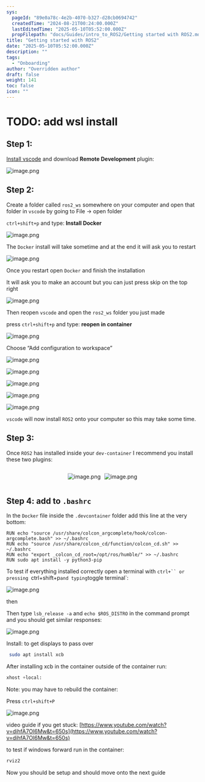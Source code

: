 ```yaml
---
sys:
  pageId: "89e0a78c-4e2b-4070-b327-d28cb0694742"
  createdTime: "2024-08-21T00:24:00.000Z"
  lastEditedTime: "2025-05-10T05:52:00.000Z"
  propFilepath: "docs/Guides/intro_to_ROS2/Getting started with ROS2.md"
title: "Getting started with ROS2"
date: "2025-05-10T05:52:00.000Z"
description: ""
tags:
  - "Onboarding"
author: "Overridden author"
draft: false
weight: 141
toc: false
icon: ""
---
```


# TODO: add wsl install

## Step 1:

[Install vscode](https://code.visualstudio.com/download) and download **Remote Development** plugin:

![image.png](https://prod-files-secure.s3.us-west-2.amazonaws.com/d518164a-d88e-44d1-a4ee-3adb3bd8bce0/efb52993-1881-4a40-b95e-6f020334f022/image.png?X-Amz-Algorithm=AWS4-HMAC-SHA256&X-Amz-Content-Sha256=UNSIGNED-PAYLOAD&X-Amz-Credential=ASIAZI2LB466SX2JZUMB%2F20250606%2Fus-west-2%2Fs3%2Faws4_request&X-Amz-Date=20250606T004154Z&X-Amz-Expires=3600&X-Amz-Security-Token=IQoJb3JpZ2luX2VjEHMaCXVzLXdlc3QtMiJHMEUCIE1LITrHweesMVOhJd0Z3MoeNQeMm23si8HH9bMd25iqAiEAluwc7omtLln0%2BkeW%2BOSEoQMpAm9znyhnVofoaJjHTyYq%2FwMITBAAGgw2Mzc0MjMxODM4MDUiDPEmBOiq%2FCW22xo4ySrcA2oH9cCphe1nm3%2F4hQbL06V6pbkkDvlwTgqFZA2xQxIathiZSdPJ7SU6zWTL2%2FM4u7gtcToX1ID2fY2TGnM43PJEUbhNhXP2yY%2BgnIQmq8eMkbDpRNkC0U%2FpwqpvS5FmczTXXNy64BjxRh%2FXuxXSshaDDoSDRoBqcqiGX%2BTTDrgNvOQ4PblG1EwK6XpfZ%2FxDfHoWnmg4%2FuOJqb%2FMACcT5kQeYU31KXxCgJhrbFUeoXvLpRZgV1IWcsNvMzSfKR%2Bhmu3ZjQGME3XhIsD9iT%2BY%2F6F0ckuy1%2BaBnKJ1wYZ%2BW4nP93p67Hul7eLlvWJn4AwW12CGholZOrrRVjzyQ%2FJ4mdoE95vaKvkb%2Ffy65XZk%2FrCUUOl9YrS63JVudaCRC7seCTG77BUJA%2Bq3ZvImBnko3qP6HsD2b9YVLgTRJzTtrYz4WP1%2Ba6rePmFvENwbcN2WxkK2rcBX53ql1qN4cClUl9Kwh4olmZ716VBAdsvMiofwgy6wjotlrndYiYzQ%2B%2FWJqTkNhWjSjRvF9v7dCF1TUlzOl9W9kruX%2FtmLs0qghcB%2BzAnRH5Uy14bc609oS650cxJnxPpuKK5NVS7Q91oPseEunr1t6Zbzg172vEReNJIRpbTReyK06qyoamBtMP%2FXh8IGOqUBcCjApWJ1xzPYfYqnu8fVwATGYB%2FaScOAXUSt6tglxvzAw8vbQ%2B8rNQxZk3NR%2F97xClYpAc3bp3dEors%2FBUZvEPb48MbPUkpMI4YnXnS1a%2BvcJv2yTWtoIRcXURrWg7vALj6mNb9U%2B1xHCPLi1wjPYB5CGwarfPPJYWNIMjBvYT3Hy66MVzCw2dleNDiC8LvS8KWGszNhKQdqOKVdeKaMeu%2BXPU%2By&X-Amz-Signature=5ce8643642c681dc734c8381f358c2d881c27ac01b40d23d37c8d9ab421f24e3&X-Amz-SignedHeaders=host&x-id=GetObject)

## Step 2:

Create a folder called `ros2_ws` somewhere on your computer and open that folder in `vscode` by going to File → open folder 

`ctrl+shift+p` and type: **Install Docker**

![image.png](https://prod-files-secure.s3.us-west-2.amazonaws.com/d518164a-d88e-44d1-a4ee-3adb3bd8bce0/2269dc0e-1cd5-47ff-bceb-c04ad9b2eab0/image.png?X-Amz-Algorithm=AWS4-HMAC-SHA256&X-Amz-Content-Sha256=UNSIGNED-PAYLOAD&X-Amz-Credential=ASIAZI2LB466SX2JZUMB%2F20250606%2Fus-west-2%2Fs3%2Faws4_request&X-Amz-Date=20250606T004154Z&X-Amz-Expires=3600&X-Amz-Security-Token=IQoJb3JpZ2luX2VjEHMaCXVzLXdlc3QtMiJHMEUCIE1LITrHweesMVOhJd0Z3MoeNQeMm23si8HH9bMd25iqAiEAluwc7omtLln0%2BkeW%2BOSEoQMpAm9znyhnVofoaJjHTyYq%2FwMITBAAGgw2Mzc0MjMxODM4MDUiDPEmBOiq%2FCW22xo4ySrcA2oH9cCphe1nm3%2F4hQbL06V6pbkkDvlwTgqFZA2xQxIathiZSdPJ7SU6zWTL2%2FM4u7gtcToX1ID2fY2TGnM43PJEUbhNhXP2yY%2BgnIQmq8eMkbDpRNkC0U%2FpwqpvS5FmczTXXNy64BjxRh%2FXuxXSshaDDoSDRoBqcqiGX%2BTTDrgNvOQ4PblG1EwK6XpfZ%2FxDfHoWnmg4%2FuOJqb%2FMACcT5kQeYU31KXxCgJhrbFUeoXvLpRZgV1IWcsNvMzSfKR%2Bhmu3ZjQGME3XhIsD9iT%2BY%2F6F0ckuy1%2BaBnKJ1wYZ%2BW4nP93p67Hul7eLlvWJn4AwW12CGholZOrrRVjzyQ%2FJ4mdoE95vaKvkb%2Ffy65XZk%2FrCUUOl9YrS63JVudaCRC7seCTG77BUJA%2Bq3ZvImBnko3qP6HsD2b9YVLgTRJzTtrYz4WP1%2Ba6rePmFvENwbcN2WxkK2rcBX53ql1qN4cClUl9Kwh4olmZ716VBAdsvMiofwgy6wjotlrndYiYzQ%2B%2FWJqTkNhWjSjRvF9v7dCF1TUlzOl9W9kruX%2FtmLs0qghcB%2BzAnRH5Uy14bc609oS650cxJnxPpuKK5NVS7Q91oPseEunr1t6Zbzg172vEReNJIRpbTReyK06qyoamBtMP%2FXh8IGOqUBcCjApWJ1xzPYfYqnu8fVwATGYB%2FaScOAXUSt6tglxvzAw8vbQ%2B8rNQxZk3NR%2F97xClYpAc3bp3dEors%2FBUZvEPb48MbPUkpMI4YnXnS1a%2BvcJv2yTWtoIRcXURrWg7vALj6mNb9U%2B1xHCPLi1wjPYB5CGwarfPPJYWNIMjBvYT3Hy66MVzCw2dleNDiC8LvS8KWGszNhKQdqOKVdeKaMeu%2BXPU%2By&X-Amz-Signature=ab25c2418a871b240e1dc8d4a35f20be41cfc3e496952128df5077b0c9a2df1d&X-Amz-SignedHeaders=host&x-id=GetObject)

The `Docker` install will take sometime and at the end it will ask you to restart

![image.png](https://prod-files-secure.s3.us-west-2.amazonaws.com/d518164a-d88e-44d1-a4ee-3adb3bd8bce0/ed233f78-be33-4b1f-b89c-9c346c0e961e/image.png?X-Amz-Algorithm=AWS4-HMAC-SHA256&X-Amz-Content-Sha256=UNSIGNED-PAYLOAD&X-Amz-Credential=ASIAZI2LB466SX2JZUMB%2F20250606%2Fus-west-2%2Fs3%2Faws4_request&X-Amz-Date=20250606T004154Z&X-Amz-Expires=3600&X-Amz-Security-Token=IQoJb3JpZ2luX2VjEHMaCXVzLXdlc3QtMiJHMEUCIE1LITrHweesMVOhJd0Z3MoeNQeMm23si8HH9bMd25iqAiEAluwc7omtLln0%2BkeW%2BOSEoQMpAm9znyhnVofoaJjHTyYq%2FwMITBAAGgw2Mzc0MjMxODM4MDUiDPEmBOiq%2FCW22xo4ySrcA2oH9cCphe1nm3%2F4hQbL06V6pbkkDvlwTgqFZA2xQxIathiZSdPJ7SU6zWTL2%2FM4u7gtcToX1ID2fY2TGnM43PJEUbhNhXP2yY%2BgnIQmq8eMkbDpRNkC0U%2FpwqpvS5FmczTXXNy64BjxRh%2FXuxXSshaDDoSDRoBqcqiGX%2BTTDrgNvOQ4PblG1EwK6XpfZ%2FxDfHoWnmg4%2FuOJqb%2FMACcT5kQeYU31KXxCgJhrbFUeoXvLpRZgV1IWcsNvMzSfKR%2Bhmu3ZjQGME3XhIsD9iT%2BY%2F6F0ckuy1%2BaBnKJ1wYZ%2BW4nP93p67Hul7eLlvWJn4AwW12CGholZOrrRVjzyQ%2FJ4mdoE95vaKvkb%2Ffy65XZk%2FrCUUOl9YrS63JVudaCRC7seCTG77BUJA%2Bq3ZvImBnko3qP6HsD2b9YVLgTRJzTtrYz4WP1%2Ba6rePmFvENwbcN2WxkK2rcBX53ql1qN4cClUl9Kwh4olmZ716VBAdsvMiofwgy6wjotlrndYiYzQ%2B%2FWJqTkNhWjSjRvF9v7dCF1TUlzOl9W9kruX%2FtmLs0qghcB%2BzAnRH5Uy14bc609oS650cxJnxPpuKK5NVS7Q91oPseEunr1t6Zbzg172vEReNJIRpbTReyK06qyoamBtMP%2FXh8IGOqUBcCjApWJ1xzPYfYqnu8fVwATGYB%2FaScOAXUSt6tglxvzAw8vbQ%2B8rNQxZk3NR%2F97xClYpAc3bp3dEors%2FBUZvEPb48MbPUkpMI4YnXnS1a%2BvcJv2yTWtoIRcXURrWg7vALj6mNb9U%2B1xHCPLi1wjPYB5CGwarfPPJYWNIMjBvYT3Hy66MVzCw2dleNDiC8LvS8KWGszNhKQdqOKVdeKaMeu%2BXPU%2By&X-Amz-Signature=c9706264460a0ecc1e4b6fd1e58b8e9fc5f84e93ddf53e872d343b516281b28e&X-Amz-SignedHeaders=host&x-id=GetObject)

Once you restart open `Docker` and finish the installation

It will ask you to make an account but you can just press skip on the top right

![image.png](https://prod-files-secure.s3.us-west-2.amazonaws.com/d518164a-d88e-44d1-a4ee-3adb3bd8bce0/21010ad9-1659-4fd9-9f59-9932a09b2a3d/image.png?X-Amz-Algorithm=AWS4-HMAC-SHA256&X-Amz-Content-Sha256=UNSIGNED-PAYLOAD&X-Amz-Credential=ASIAZI2LB466SX2JZUMB%2F20250606%2Fus-west-2%2Fs3%2Faws4_request&X-Amz-Date=20250606T004154Z&X-Amz-Expires=3600&X-Amz-Security-Token=IQoJb3JpZ2luX2VjEHMaCXVzLXdlc3QtMiJHMEUCIE1LITrHweesMVOhJd0Z3MoeNQeMm23si8HH9bMd25iqAiEAluwc7omtLln0%2BkeW%2BOSEoQMpAm9znyhnVofoaJjHTyYq%2FwMITBAAGgw2Mzc0MjMxODM4MDUiDPEmBOiq%2FCW22xo4ySrcA2oH9cCphe1nm3%2F4hQbL06V6pbkkDvlwTgqFZA2xQxIathiZSdPJ7SU6zWTL2%2FM4u7gtcToX1ID2fY2TGnM43PJEUbhNhXP2yY%2BgnIQmq8eMkbDpRNkC0U%2FpwqpvS5FmczTXXNy64BjxRh%2FXuxXSshaDDoSDRoBqcqiGX%2BTTDrgNvOQ4PblG1EwK6XpfZ%2FxDfHoWnmg4%2FuOJqb%2FMACcT5kQeYU31KXxCgJhrbFUeoXvLpRZgV1IWcsNvMzSfKR%2Bhmu3ZjQGME3XhIsD9iT%2BY%2F6F0ckuy1%2BaBnKJ1wYZ%2BW4nP93p67Hul7eLlvWJn4AwW12CGholZOrrRVjzyQ%2FJ4mdoE95vaKvkb%2Ffy65XZk%2FrCUUOl9YrS63JVudaCRC7seCTG77BUJA%2Bq3ZvImBnko3qP6HsD2b9YVLgTRJzTtrYz4WP1%2Ba6rePmFvENwbcN2WxkK2rcBX53ql1qN4cClUl9Kwh4olmZ716VBAdsvMiofwgy6wjotlrndYiYzQ%2B%2FWJqTkNhWjSjRvF9v7dCF1TUlzOl9W9kruX%2FtmLs0qghcB%2BzAnRH5Uy14bc609oS650cxJnxPpuKK5NVS7Q91oPseEunr1t6Zbzg172vEReNJIRpbTReyK06qyoamBtMP%2FXh8IGOqUBcCjApWJ1xzPYfYqnu8fVwATGYB%2FaScOAXUSt6tglxvzAw8vbQ%2B8rNQxZk3NR%2F97xClYpAc3bp3dEors%2FBUZvEPb48MbPUkpMI4YnXnS1a%2BvcJv2yTWtoIRcXURrWg7vALj6mNb9U%2B1xHCPLi1wjPYB5CGwarfPPJYWNIMjBvYT3Hy66MVzCw2dleNDiC8LvS8KWGszNhKQdqOKVdeKaMeu%2BXPU%2By&X-Amz-Signature=c74bc62393e89a5537b262f4d8a92eecf2ece8187a49926e56831126aeeb68cf&X-Amz-SignedHeaders=host&x-id=GetObject)

Then reopen `vscode` and open the `ros2_ws` folder you just made

press `ctrl+shift+p` and type: **reopen in container**

![image.png](https://prod-files-secure.s3.us-west-2.amazonaws.com/d518164a-d88e-44d1-a4ee-3adb3bd8bce0/4e93b8c2-41ad-488c-8095-c74205196118/image.png?X-Amz-Algorithm=AWS4-HMAC-SHA256&X-Amz-Content-Sha256=UNSIGNED-PAYLOAD&X-Amz-Credential=ASIAZI2LB466SX2JZUMB%2F20250606%2Fus-west-2%2Fs3%2Faws4_request&X-Amz-Date=20250606T004154Z&X-Amz-Expires=3600&X-Amz-Security-Token=IQoJb3JpZ2luX2VjEHMaCXVzLXdlc3QtMiJHMEUCIE1LITrHweesMVOhJd0Z3MoeNQeMm23si8HH9bMd25iqAiEAluwc7omtLln0%2BkeW%2BOSEoQMpAm9znyhnVofoaJjHTyYq%2FwMITBAAGgw2Mzc0MjMxODM4MDUiDPEmBOiq%2FCW22xo4ySrcA2oH9cCphe1nm3%2F4hQbL06V6pbkkDvlwTgqFZA2xQxIathiZSdPJ7SU6zWTL2%2FM4u7gtcToX1ID2fY2TGnM43PJEUbhNhXP2yY%2BgnIQmq8eMkbDpRNkC0U%2FpwqpvS5FmczTXXNy64BjxRh%2FXuxXSshaDDoSDRoBqcqiGX%2BTTDrgNvOQ4PblG1EwK6XpfZ%2FxDfHoWnmg4%2FuOJqb%2FMACcT5kQeYU31KXxCgJhrbFUeoXvLpRZgV1IWcsNvMzSfKR%2Bhmu3ZjQGME3XhIsD9iT%2BY%2F6F0ckuy1%2BaBnKJ1wYZ%2BW4nP93p67Hul7eLlvWJn4AwW12CGholZOrrRVjzyQ%2FJ4mdoE95vaKvkb%2Ffy65XZk%2FrCUUOl9YrS63JVudaCRC7seCTG77BUJA%2Bq3ZvImBnko3qP6HsD2b9YVLgTRJzTtrYz4WP1%2Ba6rePmFvENwbcN2WxkK2rcBX53ql1qN4cClUl9Kwh4olmZ716VBAdsvMiofwgy6wjotlrndYiYzQ%2B%2FWJqTkNhWjSjRvF9v7dCF1TUlzOl9W9kruX%2FtmLs0qghcB%2BzAnRH5Uy14bc609oS650cxJnxPpuKK5NVS7Q91oPseEunr1t6Zbzg172vEReNJIRpbTReyK06qyoamBtMP%2FXh8IGOqUBcCjApWJ1xzPYfYqnu8fVwATGYB%2FaScOAXUSt6tglxvzAw8vbQ%2B8rNQxZk3NR%2F97xClYpAc3bp3dEors%2FBUZvEPb48MbPUkpMI4YnXnS1a%2BvcJv2yTWtoIRcXURrWg7vALj6mNb9U%2B1xHCPLi1wjPYB5CGwarfPPJYWNIMjBvYT3Hy66MVzCw2dleNDiC8LvS8KWGszNhKQdqOKVdeKaMeu%2BXPU%2By&X-Amz-Signature=81f91096284d36f3ea5faf44a80acdb9d7610d65d6bb9b0f3f7a12827dc9f010&X-Amz-SignedHeaders=host&x-id=GetObject)

Choose “Add configuration to workspace”

![image.png](https://prod-files-secure.s3.us-west-2.amazonaws.com/d518164a-d88e-44d1-a4ee-3adb3bd8bce0/9560b282-5060-4989-ba37-97e7b2c22476/image.png?X-Amz-Algorithm=AWS4-HMAC-SHA256&X-Amz-Content-Sha256=UNSIGNED-PAYLOAD&X-Amz-Credential=ASIAZI2LB466SX2JZUMB%2F20250606%2Fus-west-2%2Fs3%2Faws4_request&X-Amz-Date=20250606T004154Z&X-Amz-Expires=3600&X-Amz-Security-Token=IQoJb3JpZ2luX2VjEHMaCXVzLXdlc3QtMiJHMEUCIE1LITrHweesMVOhJd0Z3MoeNQeMm23si8HH9bMd25iqAiEAluwc7omtLln0%2BkeW%2BOSEoQMpAm9znyhnVofoaJjHTyYq%2FwMITBAAGgw2Mzc0MjMxODM4MDUiDPEmBOiq%2FCW22xo4ySrcA2oH9cCphe1nm3%2F4hQbL06V6pbkkDvlwTgqFZA2xQxIathiZSdPJ7SU6zWTL2%2FM4u7gtcToX1ID2fY2TGnM43PJEUbhNhXP2yY%2BgnIQmq8eMkbDpRNkC0U%2FpwqpvS5FmczTXXNy64BjxRh%2FXuxXSshaDDoSDRoBqcqiGX%2BTTDrgNvOQ4PblG1EwK6XpfZ%2FxDfHoWnmg4%2FuOJqb%2FMACcT5kQeYU31KXxCgJhrbFUeoXvLpRZgV1IWcsNvMzSfKR%2Bhmu3ZjQGME3XhIsD9iT%2BY%2F6F0ckuy1%2BaBnKJ1wYZ%2BW4nP93p67Hul7eLlvWJn4AwW12CGholZOrrRVjzyQ%2FJ4mdoE95vaKvkb%2Ffy65XZk%2FrCUUOl9YrS63JVudaCRC7seCTG77BUJA%2Bq3ZvImBnko3qP6HsD2b9YVLgTRJzTtrYz4WP1%2Ba6rePmFvENwbcN2WxkK2rcBX53ql1qN4cClUl9Kwh4olmZ716VBAdsvMiofwgy6wjotlrndYiYzQ%2B%2FWJqTkNhWjSjRvF9v7dCF1TUlzOl9W9kruX%2FtmLs0qghcB%2BzAnRH5Uy14bc609oS650cxJnxPpuKK5NVS7Q91oPseEunr1t6Zbzg172vEReNJIRpbTReyK06qyoamBtMP%2FXh8IGOqUBcCjApWJ1xzPYfYqnu8fVwATGYB%2FaScOAXUSt6tglxvzAw8vbQ%2B8rNQxZk3NR%2F97xClYpAc3bp3dEors%2FBUZvEPb48MbPUkpMI4YnXnS1a%2BvcJv2yTWtoIRcXURrWg7vALj6mNb9U%2B1xHCPLi1wjPYB5CGwarfPPJYWNIMjBvYT3Hy66MVzCw2dleNDiC8LvS8KWGszNhKQdqOKVdeKaMeu%2BXPU%2By&X-Amz-Signature=019c0533b7841b053fe2f5d535fdc57381c5f0038666cbd0b7fcc8ac8f0aa07f&X-Amz-SignedHeaders=host&x-id=GetObject)

![image.png](https://prod-files-secure.s3.us-west-2.amazonaws.com/d518164a-d88e-44d1-a4ee-3adb3bd8bce0/2ee63f81-886b-48e8-a553-dc6e5eac99e4/image.png?X-Amz-Algorithm=AWS4-HMAC-SHA256&X-Amz-Content-Sha256=UNSIGNED-PAYLOAD&X-Amz-Credential=ASIAZI2LB466SX2JZUMB%2F20250606%2Fus-west-2%2Fs3%2Faws4_request&X-Amz-Date=20250606T004154Z&X-Amz-Expires=3600&X-Amz-Security-Token=IQoJb3JpZ2luX2VjEHMaCXVzLXdlc3QtMiJHMEUCIE1LITrHweesMVOhJd0Z3MoeNQeMm23si8HH9bMd25iqAiEAluwc7omtLln0%2BkeW%2BOSEoQMpAm9znyhnVofoaJjHTyYq%2FwMITBAAGgw2Mzc0MjMxODM4MDUiDPEmBOiq%2FCW22xo4ySrcA2oH9cCphe1nm3%2F4hQbL06V6pbkkDvlwTgqFZA2xQxIathiZSdPJ7SU6zWTL2%2FM4u7gtcToX1ID2fY2TGnM43PJEUbhNhXP2yY%2BgnIQmq8eMkbDpRNkC0U%2FpwqpvS5FmczTXXNy64BjxRh%2FXuxXSshaDDoSDRoBqcqiGX%2BTTDrgNvOQ4PblG1EwK6XpfZ%2FxDfHoWnmg4%2FuOJqb%2FMACcT5kQeYU31KXxCgJhrbFUeoXvLpRZgV1IWcsNvMzSfKR%2Bhmu3ZjQGME3XhIsD9iT%2BY%2F6F0ckuy1%2BaBnKJ1wYZ%2BW4nP93p67Hul7eLlvWJn4AwW12CGholZOrrRVjzyQ%2FJ4mdoE95vaKvkb%2Ffy65XZk%2FrCUUOl9YrS63JVudaCRC7seCTG77BUJA%2Bq3ZvImBnko3qP6HsD2b9YVLgTRJzTtrYz4WP1%2Ba6rePmFvENwbcN2WxkK2rcBX53ql1qN4cClUl9Kwh4olmZ716VBAdsvMiofwgy6wjotlrndYiYzQ%2B%2FWJqTkNhWjSjRvF9v7dCF1TUlzOl9W9kruX%2FtmLs0qghcB%2BzAnRH5Uy14bc609oS650cxJnxPpuKK5NVS7Q91oPseEunr1t6Zbzg172vEReNJIRpbTReyK06qyoamBtMP%2FXh8IGOqUBcCjApWJ1xzPYfYqnu8fVwATGYB%2FaScOAXUSt6tglxvzAw8vbQ%2B8rNQxZk3NR%2F97xClYpAc3bp3dEors%2FBUZvEPb48MbPUkpMI4YnXnS1a%2BvcJv2yTWtoIRcXURrWg7vALj6mNb9U%2B1xHCPLi1wjPYB5CGwarfPPJYWNIMjBvYT3Hy66MVzCw2dleNDiC8LvS8KWGszNhKQdqOKVdeKaMeu%2BXPU%2By&X-Amz-Signature=73020d02693036805032a28253f3525d480852bd698f3d08e9a6d56246c22573&X-Amz-SignedHeaders=host&x-id=GetObject)

![image.png](https://prod-files-secure.s3.us-west-2.amazonaws.com/d518164a-d88e-44d1-a4ee-3adb3bd8bce0/ae1580b2-b048-407e-aed9-b584224a7a04/image.png?X-Amz-Algorithm=AWS4-HMAC-SHA256&X-Amz-Content-Sha256=UNSIGNED-PAYLOAD&X-Amz-Credential=ASIAZI2LB466SX2JZUMB%2F20250606%2Fus-west-2%2Fs3%2Faws4_request&X-Amz-Date=20250606T004154Z&X-Amz-Expires=3600&X-Amz-Security-Token=IQoJb3JpZ2luX2VjEHMaCXVzLXdlc3QtMiJHMEUCIE1LITrHweesMVOhJd0Z3MoeNQeMm23si8HH9bMd25iqAiEAluwc7omtLln0%2BkeW%2BOSEoQMpAm9znyhnVofoaJjHTyYq%2FwMITBAAGgw2Mzc0MjMxODM4MDUiDPEmBOiq%2FCW22xo4ySrcA2oH9cCphe1nm3%2F4hQbL06V6pbkkDvlwTgqFZA2xQxIathiZSdPJ7SU6zWTL2%2FM4u7gtcToX1ID2fY2TGnM43PJEUbhNhXP2yY%2BgnIQmq8eMkbDpRNkC0U%2FpwqpvS5FmczTXXNy64BjxRh%2FXuxXSshaDDoSDRoBqcqiGX%2BTTDrgNvOQ4PblG1EwK6XpfZ%2FxDfHoWnmg4%2FuOJqb%2FMACcT5kQeYU31KXxCgJhrbFUeoXvLpRZgV1IWcsNvMzSfKR%2Bhmu3ZjQGME3XhIsD9iT%2BY%2F6F0ckuy1%2BaBnKJ1wYZ%2BW4nP93p67Hul7eLlvWJn4AwW12CGholZOrrRVjzyQ%2FJ4mdoE95vaKvkb%2Ffy65XZk%2FrCUUOl9YrS63JVudaCRC7seCTG77BUJA%2Bq3ZvImBnko3qP6HsD2b9YVLgTRJzTtrYz4WP1%2Ba6rePmFvENwbcN2WxkK2rcBX53ql1qN4cClUl9Kwh4olmZ716VBAdsvMiofwgy6wjotlrndYiYzQ%2B%2FWJqTkNhWjSjRvF9v7dCF1TUlzOl9W9kruX%2FtmLs0qghcB%2BzAnRH5Uy14bc609oS650cxJnxPpuKK5NVS7Q91oPseEunr1t6Zbzg172vEReNJIRpbTReyK06qyoamBtMP%2FXh8IGOqUBcCjApWJ1xzPYfYqnu8fVwATGYB%2FaScOAXUSt6tglxvzAw8vbQ%2B8rNQxZk3NR%2F97xClYpAc3bp3dEors%2FBUZvEPb48MbPUkpMI4YnXnS1a%2BvcJv2yTWtoIRcXURrWg7vALj6mNb9U%2B1xHCPLi1wjPYB5CGwarfPPJYWNIMjBvYT3Hy66MVzCw2dleNDiC8LvS8KWGszNhKQdqOKVdeKaMeu%2BXPU%2By&X-Amz-Signature=766aa9d3c653c4ffeb47e647d85c211674551233570190d71285a19877db2845&X-Amz-SignedHeaders=host&x-id=GetObject)

![image.png](https://prod-files-secure.s3.us-west-2.amazonaws.com/d518164a-d88e-44d1-a4ee-3adb3bd8bce0/53255b28-f75e-430f-b9e3-c0ac8577e42b/image.png?X-Amz-Algorithm=AWS4-HMAC-SHA256&X-Amz-Content-Sha256=UNSIGNED-PAYLOAD&X-Amz-Credential=ASIAZI2LB466SX2JZUMB%2F20250606%2Fus-west-2%2Fs3%2Faws4_request&X-Amz-Date=20250606T004154Z&X-Amz-Expires=3600&X-Amz-Security-Token=IQoJb3JpZ2luX2VjEHMaCXVzLXdlc3QtMiJHMEUCIE1LITrHweesMVOhJd0Z3MoeNQeMm23si8HH9bMd25iqAiEAluwc7omtLln0%2BkeW%2BOSEoQMpAm9znyhnVofoaJjHTyYq%2FwMITBAAGgw2Mzc0MjMxODM4MDUiDPEmBOiq%2FCW22xo4ySrcA2oH9cCphe1nm3%2F4hQbL06V6pbkkDvlwTgqFZA2xQxIathiZSdPJ7SU6zWTL2%2FM4u7gtcToX1ID2fY2TGnM43PJEUbhNhXP2yY%2BgnIQmq8eMkbDpRNkC0U%2FpwqpvS5FmczTXXNy64BjxRh%2FXuxXSshaDDoSDRoBqcqiGX%2BTTDrgNvOQ4PblG1EwK6XpfZ%2FxDfHoWnmg4%2FuOJqb%2FMACcT5kQeYU31KXxCgJhrbFUeoXvLpRZgV1IWcsNvMzSfKR%2Bhmu3ZjQGME3XhIsD9iT%2BY%2F6F0ckuy1%2BaBnKJ1wYZ%2BW4nP93p67Hul7eLlvWJn4AwW12CGholZOrrRVjzyQ%2FJ4mdoE95vaKvkb%2Ffy65XZk%2FrCUUOl9YrS63JVudaCRC7seCTG77BUJA%2Bq3ZvImBnko3qP6HsD2b9YVLgTRJzTtrYz4WP1%2Ba6rePmFvENwbcN2WxkK2rcBX53ql1qN4cClUl9Kwh4olmZ716VBAdsvMiofwgy6wjotlrndYiYzQ%2B%2FWJqTkNhWjSjRvF9v7dCF1TUlzOl9W9kruX%2FtmLs0qghcB%2BzAnRH5Uy14bc609oS650cxJnxPpuKK5NVS7Q91oPseEunr1t6Zbzg172vEReNJIRpbTReyK06qyoamBtMP%2FXh8IGOqUBcCjApWJ1xzPYfYqnu8fVwATGYB%2FaScOAXUSt6tglxvzAw8vbQ%2B8rNQxZk3NR%2F97xClYpAc3bp3dEors%2FBUZvEPb48MbPUkpMI4YnXnS1a%2BvcJv2yTWtoIRcXURrWg7vALj6mNb9U%2B1xHCPLi1wjPYB5CGwarfPPJYWNIMjBvYT3Hy66MVzCw2dleNDiC8LvS8KWGszNhKQdqOKVdeKaMeu%2BXPU%2By&X-Amz-Signature=7fcd29175ed07f22b6ad2707bad7e0f0dd7f72eccaf8873c0c46a95fa715c87c&X-Amz-SignedHeaders=host&x-id=GetObject)

![image.png](https://prod-files-secure.s3.us-west-2.amazonaws.com/d518164a-d88e-44d1-a4ee-3adb3bd8bce0/7c562767-5af9-4ffb-97d1-327bcdf4ee00/image.png?X-Amz-Algorithm=AWS4-HMAC-SHA256&X-Amz-Content-Sha256=UNSIGNED-PAYLOAD&X-Amz-Credential=ASIAZI2LB466SX2JZUMB%2F20250606%2Fus-west-2%2Fs3%2Faws4_request&X-Amz-Date=20250606T004154Z&X-Amz-Expires=3600&X-Amz-Security-Token=IQoJb3JpZ2luX2VjEHMaCXVzLXdlc3QtMiJHMEUCIE1LITrHweesMVOhJd0Z3MoeNQeMm23si8HH9bMd25iqAiEAluwc7omtLln0%2BkeW%2BOSEoQMpAm9znyhnVofoaJjHTyYq%2FwMITBAAGgw2Mzc0MjMxODM4MDUiDPEmBOiq%2FCW22xo4ySrcA2oH9cCphe1nm3%2F4hQbL06V6pbkkDvlwTgqFZA2xQxIathiZSdPJ7SU6zWTL2%2FM4u7gtcToX1ID2fY2TGnM43PJEUbhNhXP2yY%2BgnIQmq8eMkbDpRNkC0U%2FpwqpvS5FmczTXXNy64BjxRh%2FXuxXSshaDDoSDRoBqcqiGX%2BTTDrgNvOQ4PblG1EwK6XpfZ%2FxDfHoWnmg4%2FuOJqb%2FMACcT5kQeYU31KXxCgJhrbFUeoXvLpRZgV1IWcsNvMzSfKR%2Bhmu3ZjQGME3XhIsD9iT%2BY%2F6F0ckuy1%2BaBnKJ1wYZ%2BW4nP93p67Hul7eLlvWJn4AwW12CGholZOrrRVjzyQ%2FJ4mdoE95vaKvkb%2Ffy65XZk%2FrCUUOl9YrS63JVudaCRC7seCTG77BUJA%2Bq3ZvImBnko3qP6HsD2b9YVLgTRJzTtrYz4WP1%2Ba6rePmFvENwbcN2WxkK2rcBX53ql1qN4cClUl9Kwh4olmZ716VBAdsvMiofwgy6wjotlrndYiYzQ%2B%2FWJqTkNhWjSjRvF9v7dCF1TUlzOl9W9kruX%2FtmLs0qghcB%2BzAnRH5Uy14bc609oS650cxJnxPpuKK5NVS7Q91oPseEunr1t6Zbzg172vEReNJIRpbTReyK06qyoamBtMP%2FXh8IGOqUBcCjApWJ1xzPYfYqnu8fVwATGYB%2FaScOAXUSt6tglxvzAw8vbQ%2B8rNQxZk3NR%2F97xClYpAc3bp3dEors%2FBUZvEPb48MbPUkpMI4YnXnS1a%2BvcJv2yTWtoIRcXURrWg7vALj6mNb9U%2B1xHCPLi1wjPYB5CGwarfPPJYWNIMjBvYT3Hy66MVzCw2dleNDiC8LvS8KWGszNhKQdqOKVdeKaMeu%2BXPU%2By&X-Amz-Signature=a564cf69089e4d18cb608b80f8daa6f9dcf29337cec5a412744d97f22e65e925&X-Amz-SignedHeaders=host&x-id=GetObject)

`vscode` will now install `ROS2` onto your computer so this may take some time.

## Step 3:

Once `ROS2` has installed inside your `dev-container` I recommend you install these two plugins:

<div style="display: flex;flex-direction: row; column-gap:10px; max-width: 630px;justify-content: center;">
<div>

![image.png](https://prod-files-secure.s3.us-west-2.amazonaws.com/d518164a-d88e-44d1-a4ee-3adb3bd8bce0/3fc3d550-5a54-4ba1-ba6b-faa01cdb7369/image.png?X-Amz-Algorithm=AWS4-HMAC-SHA256&X-Amz-Content-Sha256=UNSIGNED-PAYLOAD&X-Amz-Credential=ASIAZI2LB4665VOZNYH3%2F20250606%2Fus-west-2%2Fs3%2Faws4_request&X-Amz-Date=20250606T004155Z&X-Amz-Expires=3600&X-Amz-Security-Token=IQoJb3JpZ2luX2VjEHMaCXVzLXdlc3QtMiJHMEUCIAe2nkckuHxMbtyMM%2F1ZE9CwWyYd1WJuEn8xeN7s7OaPAiEAiGxXOFRTiapcSdGL5TVWw%2BGP6D7JqOwkJV8IOUIoqJIq%2FwMITBAAGgw2Mzc0MjMxODM4MDUiDBymEv7yP5q1U%2Fio%2ByrcAw6v%2B9z1gCQaMdJGSC7B01ZGCNemlk9zDClpCK9DdcIupaxatdp5UgJGLhQ9uRafM86zd1vR2ahk0gEa5QOuVKRln5acBeQoZW66QKVxf2h3UjNQW72yhUkEWKltCyE29sZrOtUDFrHPL03saw3%2FP4cevj5bs1y%2FWPSpvnOYaMRwygOdXpOwfKRRf%2BAaiK%2FFiAh8Egrt1rpdRyf4dxHv4z4vevptADk%2FUp2mLBNuhtzFBE9aPa6Bn5DNX%2BK0ZyXTkyhQ25YoX7JxbezJqZEQPQoesO1K2FdSrogbZoGvWpuTz8qk4yBFIRfo1bOeRA6iyz2inx9k%2FvXZj3vw5GGO%2FUbdT5Sg0vOJdk91oXOOYawnMk5puGtlciTt02FD%2BLYTW1AiMM5UZE1MqWx0n3YFdqvznvCXPqdX8JUqAHnGBtG%2B1MDmV%2FZdHvby7bh6TbHTN1tkQJjRmqbU5HMvSvQuxMaB0YCyvcNj0%2F8HBYD9ygbM8buOoTXviGcdpxO%2B8%2FEThkzpEbyR6GLmLkH44D6fa9rMJyZRySnlC5Os7ROY55Qx9XY9wGCZUYaNUBptMrLbU3joQPijdfey3S65HsilSCV%2FYa5SDC30Ol7%2BZdxNf8aysDkd1ygvmjCTaLiqMOXYh8IGOqUBveZUgej4X8tRt79m0raPb%2F0uBdTRja2eS7dkwEu8wyXnpt5T%2Frxb9rXcG7bOCw69JNIBqJCxAH36F%2BRWyv8%2BCqQOWWfEfUDwMYWCIuDLCzACk4o81E%2F5U1xU1Jme6NV%2FE79AFAbW6asZonCTVwixTUXESuEnoKNi2mv67CMpa%2BOc%2Bfk4sS5CaChy9rFpdE6o%2FBg2w5wSUhIrDC4DzelPIQtwoSMe&X-Amz-Signature=73547244eb575a10077a168acd8f92e72f535399e9e6fce1c17ee1b5a6034a03&X-Amz-SignedHeaders=host&x-id=GetObject)

</div>
<div>

![image.png](https://prod-files-secure.s3.us-west-2.amazonaws.com/d518164a-d88e-44d1-a4ee-3adb3bd8bce0/d994cc66-13c2-4093-a5a3-f84cf4601a82/image.png?X-Amz-Algorithm=AWS4-HMAC-SHA256&X-Amz-Content-Sha256=UNSIGNED-PAYLOAD&X-Amz-Credential=ASIAZI2LB466T6YAXZ5P%2F20250606%2Fus-west-2%2Fs3%2Faws4_request&X-Amz-Date=20250606T004156Z&X-Amz-Expires=3600&X-Amz-Security-Token=IQoJb3JpZ2luX2VjEHgaCXVzLXdlc3QtMiJHMEUCIAfLQd9ZUeigAqt1zcI1PECBiVu%2BIRxBkwVS%2Fnothw%2F8AiEAvssUa65YqhNgcXwjoBPTtKEPxuxX6Ypz6VMec%2FMQrDUq%2FwMIUBAAGgw2Mzc0MjMxODM4MDUiDPq2DxdF6qfF%2BjKmkircA7rXynpeyYm4X0J8z%2BuR8vjAv%2Bea2Vj2WD%2FZ%2BdU8xMD5xoZQGPdD9yK3KN%2FlkeqGI4%2BBp9ma3EoidnXK5jhTCIr3vw8AK4vWy2kfe0EoXh4XC4f8fNCcW0gBGvXWPDJx6ciENTghsAhOd5jyBXf4sbU3lzYnn32AJRsAZVMQNRk0JHQM5hpEmdBZaKZ1o%2BbvM%2BrKBQtRJgYj4Jg8tpvSSCyHQuyB3oc2ADWYWVBpb2zt2wAxp3IZYJTqBRyEjlDujT9ImPImHiB5xRQv%2B7UQiBZig3vgE7TYNPrigRzl5hEbkYjmp%2FsrpguapJBvqdeqZV7B1YEpiFGN%2BuSF0PcW6pZfJiaRPd6ZZH0u2xpubUxYJmGlLYqXM8saTu9RlmCQ%2BhGj7vdb5grY4m%2FjAHgDfjK%2F9nGcMtn1SD0aLd6Cyi7rulJWEGJZfXLFUZehFEoZKh2LEPTIfadMa4a1vz8fiCxCjBYmbC0fj8oZhhnoXkyVNAwSocZgjKcn3tadQaGORNepAnHGbRoVWfEZgywEYfhVtXaUCDbMiIT53uG9aWW%2FXw5hSSoXopY0o9bLDuJF7%2BuvascDUc03OJ3ctfbWmyhkW3tfS%2B5g3zzkKLEdQr8H91GNbwMUYZ%2FsGsQ%2BMOLViMIGOqUBFnjxCgHfGqXeApIzsCYUQH1d0%2BZpuShG9XiMNTXhciG8H7EmGEbOKITUtr5IQrhaqeUchwOaPvCA63iHmsOwIZEM4czmQc%2BbsKokPDEuqhTcgEDwQZjK4gVoyWAL3i4a5L48rYkXgsFbU2CgkPBclkqcZjnJxO9Y2eB07EcXGAse5B%2Bu0hXkJ3XLEZIemFzxZgfpFxvkXXBBoHbA28Ppm5maGTsL&X-Amz-Signature=150a5560fdeb7bc9b3b15b2cfc48fe4a4fc9455bcdeab3a97770edab70917924&X-Amz-SignedHeaders=host&x-id=GetObject)

</div>
</div>

## Step 4: add to `.bashrc`

In the `Docker` file inside the `.devcontainer` folder add this line at the very bottom: 

```docker
RUN echo "source /usr/share/colcon_argcomplete/hook/colcon-argcomplete.bash" >> ~/.bashrc
RUN echo "source /usr/share/colcon_cd/function/colcon_cd.sh" >> ~/.bashrc
RUN echo "export _colcon_cd_root=/opt/ros/humble/" >> ~/.bashrc
RUN sudo apt install -y python3-pip 
```

To test if everything installed correctly open a terminal with `ctrl+`` or pressing `ctrl+shift+p` and typing `toggle terminal`:

![image.png](https://prod-files-secure.s3.us-west-2.amazonaws.com/d518164a-d88e-44d1-a4ee-3adb3bd8bce0/6a4943d8-b04e-4c02-9a58-775f3384d1a5/image.png?X-Amz-Algorithm=AWS4-HMAC-SHA256&X-Amz-Content-Sha256=UNSIGNED-PAYLOAD&X-Amz-Credential=ASIAZI2LB466SX2JZUMB%2F20250606%2Fus-west-2%2Fs3%2Faws4_request&X-Amz-Date=20250606T004154Z&X-Amz-Expires=3600&X-Amz-Security-Token=IQoJb3JpZ2luX2VjEHMaCXVzLXdlc3QtMiJHMEUCIE1LITrHweesMVOhJd0Z3MoeNQeMm23si8HH9bMd25iqAiEAluwc7omtLln0%2BkeW%2BOSEoQMpAm9znyhnVofoaJjHTyYq%2FwMITBAAGgw2Mzc0MjMxODM4MDUiDPEmBOiq%2FCW22xo4ySrcA2oH9cCphe1nm3%2F4hQbL06V6pbkkDvlwTgqFZA2xQxIathiZSdPJ7SU6zWTL2%2FM4u7gtcToX1ID2fY2TGnM43PJEUbhNhXP2yY%2BgnIQmq8eMkbDpRNkC0U%2FpwqpvS5FmczTXXNy64BjxRh%2FXuxXSshaDDoSDRoBqcqiGX%2BTTDrgNvOQ4PblG1EwK6XpfZ%2FxDfHoWnmg4%2FuOJqb%2FMACcT5kQeYU31KXxCgJhrbFUeoXvLpRZgV1IWcsNvMzSfKR%2Bhmu3ZjQGME3XhIsD9iT%2BY%2F6F0ckuy1%2BaBnKJ1wYZ%2BW4nP93p67Hul7eLlvWJn4AwW12CGholZOrrRVjzyQ%2FJ4mdoE95vaKvkb%2Ffy65XZk%2FrCUUOl9YrS63JVudaCRC7seCTG77BUJA%2Bq3ZvImBnko3qP6HsD2b9YVLgTRJzTtrYz4WP1%2Ba6rePmFvENwbcN2WxkK2rcBX53ql1qN4cClUl9Kwh4olmZ716VBAdsvMiofwgy6wjotlrndYiYzQ%2B%2FWJqTkNhWjSjRvF9v7dCF1TUlzOl9W9kruX%2FtmLs0qghcB%2BzAnRH5Uy14bc609oS650cxJnxPpuKK5NVS7Q91oPseEunr1t6Zbzg172vEReNJIRpbTReyK06qyoamBtMP%2FXh8IGOqUBcCjApWJ1xzPYfYqnu8fVwATGYB%2FaScOAXUSt6tglxvzAw8vbQ%2B8rNQxZk3NR%2F97xClYpAc3bp3dEors%2FBUZvEPb48MbPUkpMI4YnXnS1a%2BvcJv2yTWtoIRcXURrWg7vALj6mNb9U%2B1xHCPLi1wjPYB5CGwarfPPJYWNIMjBvYT3Hy66MVzCw2dleNDiC8LvS8KWGszNhKQdqOKVdeKaMeu%2BXPU%2By&X-Amz-Signature=f4a1864862fd2dbfaa8103c287ab4d622ff0bfab7908c7a06aa5379ddaeac4a0&X-Amz-SignedHeaders=host&x-id=GetObject)

then 

Then type `lsb_release -a` and `echo $ROS_DISTRO` in the command prompt and you should get similar responses:

![image.png](https://prod-files-secure.s3.us-west-2.amazonaws.com/d518164a-d88e-44d1-a4ee-3adb3bd8bce0/3e635dec-a805-4e85-8b9e-d000e5b71a4e/image.png?X-Amz-Algorithm=AWS4-HMAC-SHA256&X-Amz-Content-Sha256=UNSIGNED-PAYLOAD&X-Amz-Credential=ASIAZI2LB466SX2JZUMB%2F20250606%2Fus-west-2%2Fs3%2Faws4_request&X-Amz-Date=20250606T004154Z&X-Amz-Expires=3600&X-Amz-Security-Token=IQoJb3JpZ2luX2VjEHMaCXVzLXdlc3QtMiJHMEUCIE1LITrHweesMVOhJd0Z3MoeNQeMm23si8HH9bMd25iqAiEAluwc7omtLln0%2BkeW%2BOSEoQMpAm9znyhnVofoaJjHTyYq%2FwMITBAAGgw2Mzc0MjMxODM4MDUiDPEmBOiq%2FCW22xo4ySrcA2oH9cCphe1nm3%2F4hQbL06V6pbkkDvlwTgqFZA2xQxIathiZSdPJ7SU6zWTL2%2FM4u7gtcToX1ID2fY2TGnM43PJEUbhNhXP2yY%2BgnIQmq8eMkbDpRNkC0U%2FpwqpvS5FmczTXXNy64BjxRh%2FXuxXSshaDDoSDRoBqcqiGX%2BTTDrgNvOQ4PblG1EwK6XpfZ%2FxDfHoWnmg4%2FuOJqb%2FMACcT5kQeYU31KXxCgJhrbFUeoXvLpRZgV1IWcsNvMzSfKR%2Bhmu3ZjQGME3XhIsD9iT%2BY%2F6F0ckuy1%2BaBnKJ1wYZ%2BW4nP93p67Hul7eLlvWJn4AwW12CGholZOrrRVjzyQ%2FJ4mdoE95vaKvkb%2Ffy65XZk%2FrCUUOl9YrS63JVudaCRC7seCTG77BUJA%2Bq3ZvImBnko3qP6HsD2b9YVLgTRJzTtrYz4WP1%2Ba6rePmFvENwbcN2WxkK2rcBX53ql1qN4cClUl9Kwh4olmZ716VBAdsvMiofwgy6wjotlrndYiYzQ%2B%2FWJqTkNhWjSjRvF9v7dCF1TUlzOl9W9kruX%2FtmLs0qghcB%2BzAnRH5Uy14bc609oS650cxJnxPpuKK5NVS7Q91oPseEunr1t6Zbzg172vEReNJIRpbTReyK06qyoamBtMP%2FXh8IGOqUBcCjApWJ1xzPYfYqnu8fVwATGYB%2FaScOAXUSt6tglxvzAw8vbQ%2B8rNQxZk3NR%2F97xClYpAc3bp3dEors%2FBUZvEPb48MbPUkpMI4YnXnS1a%2BvcJv2yTWtoIRcXURrWg7vALj6mNb9U%2B1xHCPLi1wjPYB5CGwarfPPJYWNIMjBvYT3Hy66MVzCw2dleNDiC8LvS8KWGszNhKQdqOKVdeKaMeu%2BXPU%2By&X-Amz-Signature=517a0be8e4143fdc4542fcfba9069840c3ece251f79144e043b611f0c32f610e&X-Amz-SignedHeaders=host&x-id=GetObject)

Install:  to get displays to pass over

```bash
 sudo apt install xcb
```

After installing xcb in the container outside of the container run:

```python
xhost +local:
```

Note: you may have to rebuild the container:

Press `ctrl+shift+P`

![image.png](https://prod-files-secure.s3.us-west-2.amazonaws.com/d518164a-d88e-44d1-a4ee-3adb3bd8bce0/6c2be660-2618-4c38-9c26-53554f7a0b7b/image.png?X-Amz-Algorithm=AWS4-HMAC-SHA256&X-Amz-Content-Sha256=UNSIGNED-PAYLOAD&X-Amz-Credential=ASIAZI2LB466SX2JZUMB%2F20250606%2Fus-west-2%2Fs3%2Faws4_request&X-Amz-Date=20250606T004154Z&X-Amz-Expires=3600&X-Amz-Security-Token=IQoJb3JpZ2luX2VjEHMaCXVzLXdlc3QtMiJHMEUCIE1LITrHweesMVOhJd0Z3MoeNQeMm23si8HH9bMd25iqAiEAluwc7omtLln0%2BkeW%2BOSEoQMpAm9znyhnVofoaJjHTyYq%2FwMITBAAGgw2Mzc0MjMxODM4MDUiDPEmBOiq%2FCW22xo4ySrcA2oH9cCphe1nm3%2F4hQbL06V6pbkkDvlwTgqFZA2xQxIathiZSdPJ7SU6zWTL2%2FM4u7gtcToX1ID2fY2TGnM43PJEUbhNhXP2yY%2BgnIQmq8eMkbDpRNkC0U%2FpwqpvS5FmczTXXNy64BjxRh%2FXuxXSshaDDoSDRoBqcqiGX%2BTTDrgNvOQ4PblG1EwK6XpfZ%2FxDfHoWnmg4%2FuOJqb%2FMACcT5kQeYU31KXxCgJhrbFUeoXvLpRZgV1IWcsNvMzSfKR%2Bhmu3ZjQGME3XhIsD9iT%2BY%2F6F0ckuy1%2BaBnKJ1wYZ%2BW4nP93p67Hul7eLlvWJn4AwW12CGholZOrrRVjzyQ%2FJ4mdoE95vaKvkb%2Ffy65XZk%2FrCUUOl9YrS63JVudaCRC7seCTG77BUJA%2Bq3ZvImBnko3qP6HsD2b9YVLgTRJzTtrYz4WP1%2Ba6rePmFvENwbcN2WxkK2rcBX53ql1qN4cClUl9Kwh4olmZ716VBAdsvMiofwgy6wjotlrndYiYzQ%2B%2FWJqTkNhWjSjRvF9v7dCF1TUlzOl9W9kruX%2FtmLs0qghcB%2BzAnRH5Uy14bc609oS650cxJnxPpuKK5NVS7Q91oPseEunr1t6Zbzg172vEReNJIRpbTReyK06qyoamBtMP%2FXh8IGOqUBcCjApWJ1xzPYfYqnu8fVwATGYB%2FaScOAXUSt6tglxvzAw8vbQ%2B8rNQxZk3NR%2F97xClYpAc3bp3dEors%2FBUZvEPb48MbPUkpMI4YnXnS1a%2BvcJv2yTWtoIRcXURrWg7vALj6mNb9U%2B1xHCPLi1wjPYB5CGwarfPPJYWNIMjBvYT3Hy66MVzCw2dleNDiC8LvS8KWGszNhKQdqOKVdeKaMeu%2BXPU%2By&X-Amz-Signature=4031d6ed3047d75ecced05a02282ed86c9387873d768c2f2c567c940f2fc456f&X-Amz-SignedHeaders=host&x-id=GetObject)

video guide if you get stuck: [https://www.youtube.com/watch?v=dihfA7Ol6Mw&t=650s](https://www.youtube.com/watch?v=dihfA7Ol6Mw&t=650s)

to test if windows forward run in the container:

```bash
rviz2
```

Now you should be setup and should move onto the next guide 
